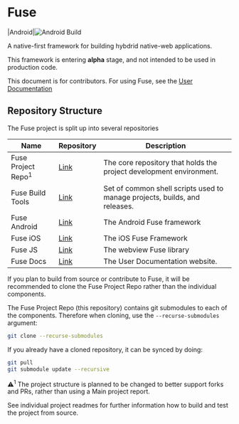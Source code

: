 
# Fuse

|Android|![Android Build](https://github.com/btfuse/fuse-android/actions/workflows/android.yml/badge.svg)

A native-first framework for building hybdrid native-web applications.

This framework is entering **alpha** stage, and not intended to be used in production code.

This document is for contributors. For using Fuse, see the [User Documentation](https://fuse.breautek.com)

## Repository Structure

The Fuse project is split up into several repositories

|Name|Repository|Description|
|---|---|---|
|Fuse Project Repo<sup>1</sup>|[Link](https://github.com/btfuse/fuse)|The core repository that holds the project development environment.
|Fuse Build Tools|[Link](https://github.com/btfuse/build-tools)|Set of common shell scripts used to manage projects, builds, and releases.
|Fuse Android|[Link](https://github.com/btfuse/fuse-android)|The Android Fuse framework
|Fuse iOS|[Link](https://github.com/btfuse/fuse-ios)|The iOS Fuse Framework
|Fuse JS|[Link](https://github.com/btfuse/fuse-js)|The webview Fuse library
|Fuse Docs|[Link](https://github.com/btfuse/fuse-docs)|The User Documentation website.

If you plan to build from source or contribute to Fuse, it will be recommended to clone the Fuse Project Repo rather than the individual components.

The Fuse Project Repo (this repository) contains git submodules to each of the components. Therefore when cloning,
use the `--recurse-submodules` argument:

```bash
git clone --recurse-submodules 
```

If you already have a cloned repository, it can be synced by doing:

```bash
git pull
git submodule update --recursive
```

:warning:<sup>1</sup> The project structure is planned to be changed to better support forks and PRs, rather than using a Main project report.

See individual project readmes for further information how to build and test the project from source.
